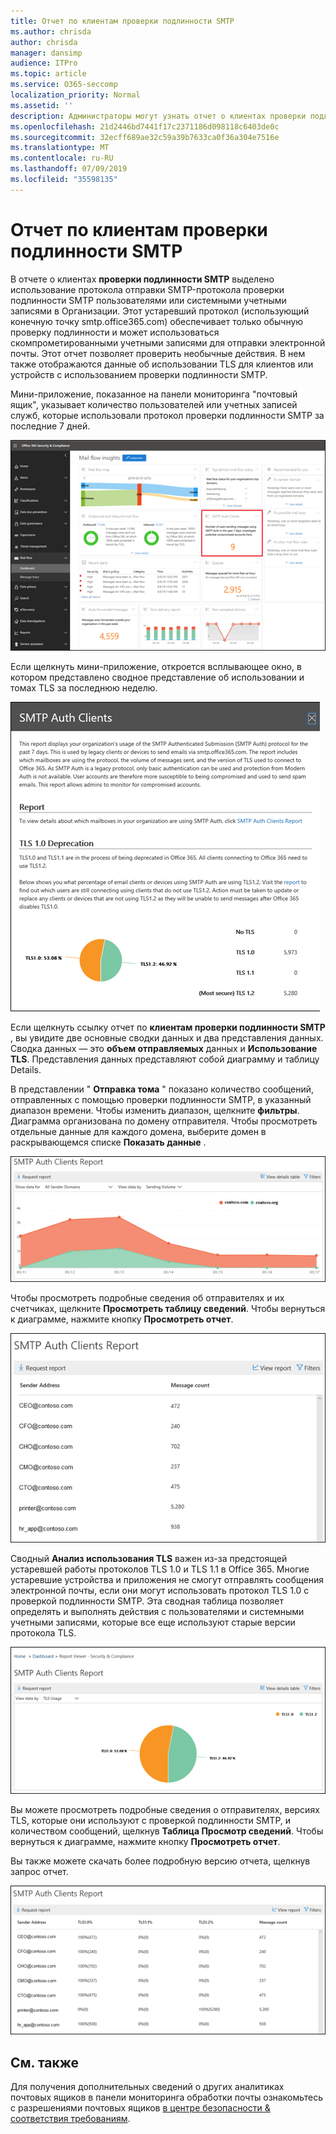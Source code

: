 ```yaml
---
title: Отчет по клиентам проверки подлинности SMTP
ms.author: chrisda
author: chrisda
manager: dansimp
audience: ITPro
ms.topic: article
ms.service: O365-seccomp
localization_priority: Normal
ms.assetid: ''
description: Администраторы могут узнать отчет о клиентах проверки подлинности SMTP в панели мониторинга "Управление почтовыми сообщениями" в центре безопасности & соответствия требованиям.
ms.openlocfilehash: 21d2446bd7441f17c2371186d098118c6403de0c
ms.sourcegitcommit: 32ecff689ae32c59a39b7633ca0f36a304e7516e
ms.translationtype: MT
ms.contentlocale: ru-RU
ms.lasthandoff: 07/09/2019
ms.locfileid: "35598135"
---
```

# <a name="smtp-auth-clients-report"></a>Отчет по клиентам проверки подлинности SMTP

В отчете о клиентах **проверки подлинности SMTP** выделено использование протокола отправки SMTP-протокола проверки подлинности SMTP пользователями или системными учетными записями в Организации. Этот устаревший протокол (использующий конечную точку smtp.office365.com) обеспечивает только обычную проверку подлинности и может использоваться скомпрометированными учетными записями для отправки электронной почты.  Этот отчет позволяет проверить необычные действия. В нем также отображаются данные об использовании TLS для клиентов или устройств с использованием проверки подлинности SMTP.

Мини-приложение, показанное на панели мониторинга "почтовый ящик", указывает количество пользователей или учетных записей служб, которые использовали протокол проверки подлинности SMTP за последние 7 дней.

![Отчет по клиентам проверки подлинности SMTP в панели мониторинга "почтовые потоки" в центре безопасности & соответствия требованиям](media/smtp-auth-clients-report-selected.png)

Если щелкнуть мини-приложение, откроется всплывающее окно, в котором представлено сводное представление об использовании и томах TLS за последнюю неделю.

![Всплывающее меню в отчете о клиентах проверки подлинности SMTP](media/smtp-auth-clients-flyout.png)

Если щелкнуть ссылку отчет по **клиентам проверки подлинности SMTP** , вы увидите две основные сводки данных и два представления данных. Сводка данных — это **объем отправляемых** данных и **Использование TLS**. Представления данных представляют собой диаграмму и таблицу Details.

В представлении " **Отправка тома** " показано количество сообщений, отправленных с помощью проверки подлинности SMTP, в указанный диапазон времени. Чтобы изменить диапазон, щелкните **фильтры**. Диаграмма организована по домену отправителя. Чтобы просмотреть отдельные данные для каждого домена, выберите домен в раскрывающемся списке **Показать данные** .

![Отправка тома в отчете о клиентах проверки подлинности SMTP](media/smtp-auth-clients-report-sending-volume.png)

Чтобы просмотреть подробные сведения об отправителях и их счетчиках, щелкните **Просмотреть таблицу сведений**. Чтобы вернуться к диаграмме, нажмите кнопку **Просмотреть отчет**.

![Таблица Details для отправки тома в отчете о клиентах проверки подлинности SMTP](media/smtp-auth-clients-report-details-sending-volume.png)

Сводный **Анализ использования TLS** важен из-за предстоящей устаревшей работы протоколов TLS 1.0 и TLS 1.1 в Office 365. Многие устаревшие устройства и приложения не смогут отправлять сообщения электронной почты, если они могут использовать протокол TLS 1.0 с проверкой подлинности SMTP. Эта сводная таблица позволяет определять и выполнять действия с пользователями и системными учетными записями, которые все еще используют старые версии протокола TLS.

![Использование TLS в отчете о клиентах проверки подлинности SMTP](media/smtp-auth-clients-report-tls-usage.png)

Вы можете просмотреть подробные сведения о отправителях, версиях TLS, которые они используют с проверкой подлинности SMTP, и количеством сообщений, щелкнув **Таблица Просмотр сведений**. Чтобы вернуться к диаграмме, нажмите кнопку **Просмотреть отчет**.

Вы также можете скачать более подробную версию отчета, щелкнув запрос отчет.

![Таблица сведений об использовании TLS в отчете о клиентах проверки подлинности SMTP](media/smtp-auth-clients-report-details-tls-usage.png)

## <a name="see-also"></a>См. также

Для получения дополнительных сведений о других аналитиках почтовых ящиков в панели мониторинга обработки почты ознакомьтесь с разрешениями почтовых ящиков [в центре безопасности & соответствия требованиям](mail-flow-insights-v2.md).
